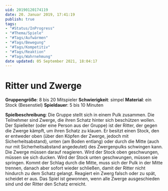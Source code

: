 ```yaml
---
uid: 20190120174119
date: 20. Januar 2019, 17:41:19
publish: true
tags:
- "#Status/InProgress"
- "#Thema/Spiele"
- "#Tags/Aufwärmen"
- "#Tags/Bewegung"
- "#Tags/Kompetitiv"
- "#Tags/Reaktion"
- "#Tags/Wahrnehmung"
date updated: 05 September 2021, 18:04:17
---
```


# Ritter und Zwerge

**Gruppengröße**: 8 bis 20 Mitspieler
**Schwierigkeit**: simpel
**Material**: ein Stock (Besenstiel)
**Spieldauer**: 5 bis 10 Minuten

**Spielbeschreibung**:
Die Gruppe stellt sich in einem Pulk zusammen. Die Teilnehmer sind Zwerge, die ihren Schatz hinter sich beschützen wollen.
Der Spielleiter (oder eine Person aus der Gruppe) ist der Ritter, der gegen die Zwerge kämpft, um ihren Schatz zu klauen.
Er besitzt einen Stock, den er entweder oben (über den Köpfen der Zwerge, jedoch mit Sicherheitsabstand), unten (am Boden entlang) oder durch die Mitte (auch nur mit Sicherheitsabstand angedeutet) des Zwergenpulks schwingen kann. Die Zwerge müssen darauf reagieren.
Wird der Stock oben geschwungen, müssen sie sich ducken.
Wird der Stock unten geschwungen, müssen sie springen.
Kommt der Schlag durch die Mitte, muss sich der Pulk in der Mitte trennen, danach aber sofort wieder schließen, damit der Ritter nicht hindurch zu dem Schatz gelangt.
Reagiert ein Zwerg falsch oder zu spät, scheidet er aus.
Das Spiel ist gewonnen, wenn alle Zwerge ausgeschieden sind und der Ritter den Schatz erreicht.

